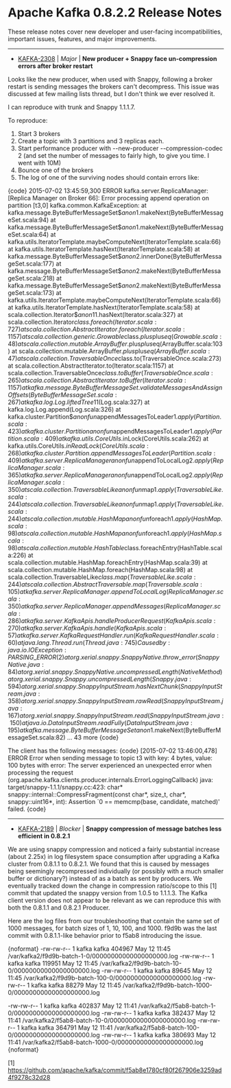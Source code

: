 
<!---
# Licensed to the Apache Software Foundation (ASF) under one
# or more contributor license agreements.  See the NOTICE file
# distributed with this work for additional information
# regarding copyright ownership.  The ASF licenses this file
# to you under the Apache License, Version 2.0 (the
# "License"); you may not use this file except in compliance
# with the License.  You may obtain a copy of the License at
#
#     http://www.apache.org/licenses/LICENSE-2.0
#
# Unless required by applicable law or agreed to in writing, software
# distributed under the License is distributed on an "AS IS" BASIS,
# WITHOUT WARRANTIES OR CONDITIONS OF ANY KIND, either express or implied.
# See the License for the specific language governing permissions and
# limitations under the License.
-->
# Apache Kafka  0.8.2.2 Release Notes

These release notes cover new developer and user-facing incompatibilities, important issues, features, and major improvements.


---

* [KAFKA-2308](https://issues.apache.org/jira/browse/KAFKA-2308) | *Major* | **New producer + Snappy face un-compression errors after broker restart**

Looks like the new producer, when used with Snappy, following a broker restart is sending messages the brokers can't decompress. This issue was discussed at few mailing lists thread, but I don't think we ever resolved it.

I can reproduce with trunk and Snappy 1.1.1.7. 

To reproduce:
1. Start 3 brokers
2. Create a topic with 3 partitions and 3 replicas each.
2. Start performance producer with --new-producer --compression-codec 2 (and set the number of messages to fairly high, to give you time. I went with 10M)
3. Bounce one of the brokers
4. The log of one of the surviving nodes should contain errors like:

{code}
2015-07-02 13:45:59,300 ERROR kafka.server.ReplicaManager: [Replica Manager on Broker 66]: Error processing append operation on partition [t3,0]
kafka.common.KafkaException:
        at kafka.message.ByteBufferMessageSet$$anon$1.makeNext(ByteBufferMessageSet.scala:94)
        at kafka.message.ByteBufferMessageSet$$anon$1.makeNext(ByteBufferMessageSet.scala:64)
        at kafka.utils.IteratorTemplate.maybeComputeNext(IteratorTemplate.scala:66)
        at kafka.utils.IteratorTemplate.hasNext(IteratorTemplate.scala:58)
        at kafka.message.ByteBufferMessageSet$$anon$2.innerDone(ByteBufferMessageSet.scala:177)
        at kafka.message.ByteBufferMessageSet$$anon$2.makeNext(ByteBufferMessageSet.scala:218)
        at kafka.message.ByteBufferMessageSet$$anon$2.makeNext(ByteBufferMessageSet.scala:173)
        at kafka.utils.IteratorTemplate.maybeComputeNext(IteratorTemplate.scala:66)
        at kafka.utils.IteratorTemplate.hasNext(IteratorTemplate.scala:58)
        at scala.collection.Iterator$$anon$11.hasNext(Iterator.scala:327)
        at scala.collection.Iterator$class.foreach(Iterator.scala:727)
        at scala.collection.AbstractIterator.foreach(Iterator.scala:1157)
        at scala.collection.generic.Growable$class.$plus$plus$eq(Growable.scala:48)
        at scala.collection.mutable.ArrayBuffer.$plus$plus$eq(ArrayBuffer.scala:103)
        at scala.collection.mutable.ArrayBuffer.$plus$plus$eq(ArrayBuffer.scala:47)
        at scala.collection.TraversableOnce$class.to(TraversableOnce.scala:273)
        at scala.collection.AbstractIterator.to(Iterator.scala:1157)
        at scala.collection.TraversableOnce$class.toBuffer(TraversableOnce.scala:265)
        at scala.collection.AbstractIterator.toBuffer(Iterator.scala:1157)
        at kafka.message.ByteBufferMessageSet.validateMessagesAndAssignOffsets(ByteBufferMessageSet.scala:267)
        at kafka.log.Log.liftedTree1$1(Log.scala:327)
        at kafka.log.Log.append(Log.scala:326)
        at kafka.cluster.Partition$$anonfun$appendMessagesToLeader$1.apply(Partition.scala:423)
        at kafka.cluster.Partition$$anonfun$appendMessagesToLeader$1.apply(Partition.scala:409)
        at kafka.utils.CoreUtils$.inLock(CoreUtils.scala:262)
        at kafka.utils.CoreUtils$.inReadLock(CoreUtils.scala:268)
        at kafka.cluster.Partition.appendMessagesToLeader(Partition.scala:409)
        at kafka.server.ReplicaManager$$anonfun$appendToLocalLog$2.apply(ReplicaManager.scala:365)
        at kafka.server.ReplicaManager$$anonfun$appendToLocalLog$2.apply(ReplicaManager.scala:350)
        at scala.collection.TraversableLike$$anonfun$map$1.apply(TraversableLike.scala:244)
        at scala.collection.TraversableLike$$anonfun$map$1.apply(TraversableLike.scala:244)
        at scala.collection.mutable.HashMap$$anonfun$foreach$1.apply(HashMap.scala:98)
        at scala.collection.mutable.HashMap$$anonfun$foreach$1.apply(HashMap.scala:98)
        at scala.collection.mutable.HashTable$class.foreachEntry(HashTable.scala:226)
        at scala.collection.mutable.HashMap.foreachEntry(HashMap.scala:39)
        at scala.collection.mutable.HashMap.foreach(HashMap.scala:98)
        at scala.collection.TraversableLike$class.map(TraversableLike.scala:244)
        at scala.collection.AbstractTraversable.map(Traversable.scala:105)
        at kafka.server.ReplicaManager.appendToLocalLog(ReplicaManager.scala:350)
        at kafka.server.ReplicaManager.appendMessages(ReplicaManager.scala:286)
        at kafka.server.KafkaApis.handleProducerRequest(KafkaApis.scala:270)
        at kafka.server.KafkaApis.handle(KafkaApis.scala:57)
        at kafka.server.KafkaRequestHandler.run(KafkaRequestHandler.scala:60)
        at java.lang.Thread.run(Thread.java:745)
Caused by: java.io.IOException: PARSING\_ERROR(2)
        at org.xerial.snappy.SnappyNative.throw\_error(SnappyNative.java:84)
        at org.xerial.snappy.SnappyNative.uncompressedLength(Native Method)
        at org.xerial.snappy.Snappy.uncompressedLength(Snappy.java:594)
        at org.xerial.snappy.SnappyInputStream.hasNextChunk(SnappyInputStream.java:358)
        at org.xerial.snappy.SnappyInputStream.rawRead(SnappyInputStream.java:167)
        at org.xerial.snappy.SnappyInputStream.read(SnappyInputStream.java:150)
        at java.io.DataInputStream.readFully(DataInputStream.java:195)
        at kafka.message.ByteBufferMessageSet$$anon$1.makeNext(ByteBufferMessageSet.scala:82)
        ... 43 more
{code}

The client has the following messages:
{code}
[2015-07-02 13:46:00,478] ERROR Error when sending message to topic t3 with key: 4 bytes, value: 100 bytes with error: The server experienced an unexpected error when processing the request (org.apache.kafka.clients.producer.internals.ErrorLoggingCallback)
java: target/snappy-1.1.1/snappy.cc:423: char\* snappy::internal::CompressFragment(const char\*, size\_t, char\*, snappy::uint16\*, int): Assertion `0 == memcmp(base, candidate, matched)' failed.
{code}


---

* [KAFKA-2189](https://issues.apache.org/jira/browse/KAFKA-2189) | *Blocker* | **Snappy compression of message batches less efficient in 0.8.2.1**

We are using snappy compression and noticed a fairly substantial increase (about 2.25x) in log filesystem space consumption after upgrading a Kafka cluster from 0.8.1.1 to 0.8.2.1. We found that this is caused by messages being seemingly recompressed individually (or possibly with a much smaller buffer or dictionary?) instead of as a batch as sent by producers. We eventually tracked down the change in compression ratio/scope to this [1] commit that updated the snappy version from 1.0.5 to 1.1.1.3. The Kafka client version does not appear to be relevant as we can reproduce this with both the 0.8.1.1 and 0.8.2.1 Producer.

Here are the log files from our troubleshooting that contain the same set of 1000 messages, for batch sizes of 1, 10, 100, and 1000. f9d9b was the last commit with 0.8.1.1-like behavior prior to f5ab8 introducing the issue.

{noformat}
-rw-rw-r-- 1 kafka kafka 404967 May 12 11:45 /var/kafka2/f9d9b-batch-1-0/00000000000000000000.log
-rw-rw-r-- 1 kafka kafka 119951 May 12 11:45 /var/kafka2/f9d9b-batch-10-0/00000000000000000000.log
-rw-rw-r-- 1 kafka kafka  89645 May 12 11:45 /var/kafka2/f9d9b-batch-100-0/00000000000000000000.log
-rw-rw-r-- 1 kafka kafka  88279 May 12 11:45 /var/kafka2/f9d9b-batch-1000-0/00000000000000000000.log

-rw-rw-r-- 1 kafka kafka 402837 May 12 11:41 /var/kafka2/f5ab8-batch-1-0/00000000000000000000.log
-rw-rw-r-- 1 kafka kafka 382437 May 12 11:41 /var/kafka2/f5ab8-batch-10-0/00000000000000000000.log
-rw-rw-r-- 1 kafka kafka 364791 May 12 11:41 /var/kafka2/f5ab8-batch-100-0/00000000000000000000.log
-rw-rw-r-- 1 kafka kafka 380693 May 12 11:41 /var/kafka2/f5ab8-batch-1000-0/00000000000000000000.log
{noformat}

[1] https://github.com/apache/kafka/commit/f5ab8e1780cf80f267906e3259ad4f9278c32d28



